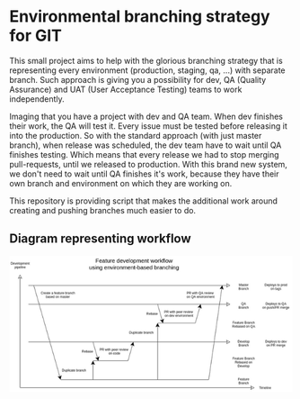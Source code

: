 # Environmental branching strategy for GIT

This small project aims to help with the glorious branching strategy 
that is representing every environment (production, staging, qa, ...) with separate
branch. Such approach is giving you a possibility for dev, QA (Quality Assurance) 
and UAT (User Acceptance Testing) teams to work independently. 

Imaging that you have a project with dev and QA team. When dev finishes their
work, the QA will test it. Every issue must be tested before releasing it
into the production. So with the standard approach (with just master branch),
when release was scheduled, the dev team have to wait until QA finishes testing.
Which means that every release we had to stop merging pull-requests, until
we released to production. With this brand new system, we don't need to wait
until QA finishes it's work, because they have their own branch and environment
on which they are working on.

This repository is providing script that makes the additional work around creating
and pushing branches much easier to do.

## Diagram representing workflow

![Workflow diagram](https://raw.githubusercontent.com/Cmiroslaf/git-env/master/diagram.png)